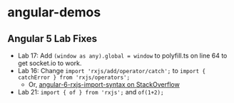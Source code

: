 # angular-demos

## Angular 5 Lab Fixes
- Lab 17: Add  `(window as any).global = window` to polyfill.ts on line 64 to get socket.io to work.
- Lab 16: Change `import 'rxjs/add/operator/catch';` to `import { catchError } from 'rxjs/operators';`
    - Or, [angular-6-rxjs-import-syntax on StackOverflow](https://stackoverflow.com/questions/49811177/angular-6-rxjs-import-syntax)
- Lab 21: `import { of } from 'rxjs';` and `of(1+2);`
